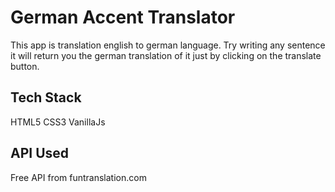 # German Accent Translator
 This app is translation english to german language. Try writing any sentence it will return you the german translation of it just by clicking on the translate button.
 
 ## Tech Stack
 HTML5
 CSS3
 VanillaJs
 
  ## API Used
Free API from funtranslation.com
 
 
 
